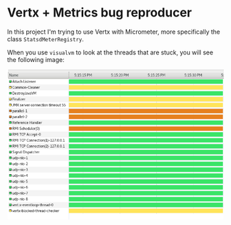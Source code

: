 # Vertx + Metrics bug reproducer

In this project I'm trying to use Vertx with Micrometer, more specifically the class `StatsdMeterRegistry`.

When you use `visualvm` to look at the threads that are stuck, you will see the following image:

![hanging threads](hanging_threads.png)